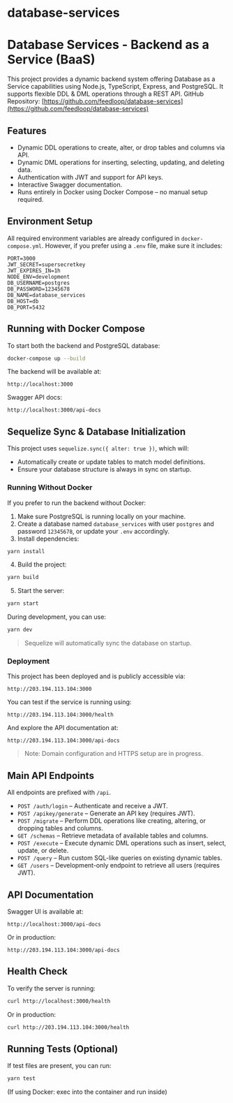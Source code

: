 # database-services

# Database Services - Backend as a Service (BaaS)

This project provides a dynamic backend system offering Database as a Service capabilities using Node.js, TypeScript, Express, and PostgreSQL. It supports flexible DDL & DML operations through a REST API.
GitHub Repository: [https://github.com/feedloop/database-services](https://github.com/feedloop/database-services)

## Features

* Dynamic DDL operations to create, alter, or drop tables and columns via API.
* Dynamic DML operations for inserting, selecting, updating, and deleting data.
* Authentication with JWT and support for API keys.
* Interactive Swagger documentation.
* Runs entirely in Docker using Docker Compose – no manual setup required.

## Environment Setup

All required environment variables are already configured in `docker-compose.yml`. However, if you prefer using a `.env` file, make sure it includes:

```env
PORT=3000
JWT_SECRET=supersecretkey
JWT_EXPIRES_IN=1h
NODE_ENV=development
DB_USERNAME=postgres
DB_PASSWORD=12345678
DB_NAME=database_services
DB_HOST=db
DB_PORT=5432
```

## Running with Docker Compose

To start both the backend and PostgreSQL database:

```bash
docker-compose up --build
```

The backend will be available at:

```
http://localhost:3000
```

Swagger API docs:

```
http://localhost:3000/api-docs
```

## Sequelize Sync & Database Initialization

This project uses `sequelize.sync({ alter: true })`, which will:

* Automatically create or update tables to match model definitions.
* Ensure your database structure is always in sync on startup.

### Running Without Docker

If you prefer to run the backend without Docker:

1. Make sure PostgreSQL is running locally on your machine.
2. Create a database named `database_services` with user `postgres` and password `12345678`, or update your `.env` accordingly.
3. Install dependencies:

```bash
yarn install
```

4. Build the project:

```bash
yarn build
```

5. Start the server:

```bash
yarn start
```

During development, you can use:

```bash
yarn dev
```

> Sequelize will automatically sync the database on startup.

### Deployment

This project has been deployed and is publicly accessible via:

```
http://203.194.113.104:3000
```

You can test if the service is running using:

```
http://203.194.113.104:3000/health
```

And explore the API documentation at:

```
http://203.194.113.104:3000/api-docs
```

> Note: Domain configuration and HTTPS setup are in progress.

## Main API Endpoints

All endpoints are prefixed with `/api`.

* `POST /auth/login` – Authenticate and receive a JWT.
* `POST /apikey/generate` – Generate an API key (requires JWT).
* `POST /migrate` – Perform DDL operations like creating, altering, or dropping tables and columns.
* `GET /schemas` – Retrieve metadata of available tables and columns.
* `POST /execute` – Execute dynamic DML operations such as insert, select, update, or delete.
* `POST /query` – Run custom SQL-like queries on existing dynamic tables.
* `GET /users` – Development-only endpoint to retrieve all users (requires JWT).

## API Documentation

Swagger UI is available at:

```
http://localhost:3000/api-docs
```
Or in production:

```
http://203.194.113.104:3000/api-docs
```

## Health Check

To verify the server is running:

```bash
curl http://localhost:3000/health
```
Or in production:

```bash
curl http://203.194.113.104:3000/health
```

## Running Tests (Optional)

If test files are present, you can run:

```bash
yarn test
```

(If using Docker: exec into the container and run inside)
